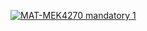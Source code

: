 [![MAT-MEK4270 mandatory 1](https://github.com/livelstorborg/MATMEK-4270/mandatory1/actions/workflows/main.yml/badge.svg)](https://github.com/livelstorborg/MATMEK-4270/mandatory1/actions/workflows/main.yml)
